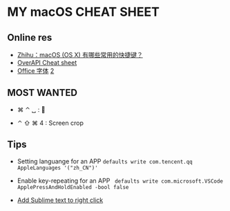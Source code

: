 # MY macOS CHEAT SHEET

## Online res

* [Zhihu：macOS (OS X) 有哪些常用的快捷键？](https://www.zhihu.com/question/20021861)
* [OverAPI Cheat sheet](http://www.extensions.in.th/post/rescue/OSX_KeyCombo_Reference_Guide.pdf)
* [Office 字体](https://github.com/guorenxi/MacFonts) [2](https://bbs.feng.com/read-htm-tid-11828177.html)


## MOST WANTED

* ⌘ ⌃ ␣ : 🤗

* ⌃ ⇧ ⌘ 4 : Screen crop



## Tips

* Setting languange for an APP
  ``` defaults write com.tencent.qq  AppleLanguages '("zh_CN")' ```

* Enable key-repeating for an APP
  ``` defaults write com.microsoft.VSCode ApplePressAndHoldEnabled -bool false```

* [Add Sublime text to right click](https://gist.github.com/idleberg/fc0df222e1df258d525d704042d72582)
